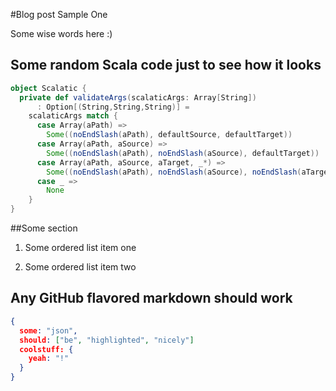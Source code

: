#Blog post Sample One

Some wise words here :)


## Some random Scala code just to see how it looks

```scala
object Scalatic {
  private def validateArgs(scalaticArgs: Array[String])
      : Option[(String,String,String)] =
    scalaticArgs match {
      case Array(aPath) =>
        Some((noEndSlash(aPath), defaultSource, defaultTarget))
      case Array(aPath, aSource) =>
        Some((noEndSlash(aPath), noEndSlash(aSource), defaultTarget))
      case Array(aPath, aSource, aTarget, _*) =>
        Some((noEndSlash(aPath), noEndSlash(aSource), noEndSlash(aTarget)))
      case _ =>
        None
    }
}
```


##Some section

1. Some ordered list item one

2. Some ordered list item two


## Any GitHub flavored markdown should work

```json
{
  some: "json",
  should: ["be", "highlighted", "nicely"]
  coolstuff: {
    yeah: "!"
  }
}
```

